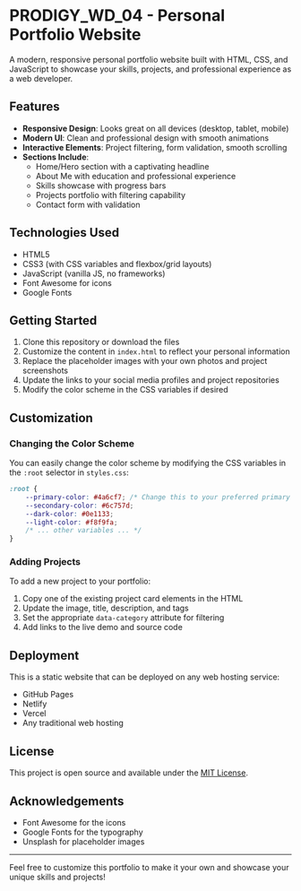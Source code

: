 # PRODIGY_WD_04 - Personal Portfolio Website

A modern, responsive personal portfolio website built with HTML, CSS, and JavaScript to showcase your skills, projects, and professional experience as a web developer.

## Features

- **Responsive Design**: Looks great on all devices (desktop, tablet, mobile)
- **Modern UI**: Clean and professional design with smooth animations
- **Interactive Elements**: Project filtering, form validation, smooth scrolling
- **Sections Include**:
  - Home/Hero section with a captivating headline
  - About Me with education and professional experience
  - Skills showcase with progress bars
  - Projects portfolio with filtering capability
  - Contact form with validation

## Technologies Used

- HTML5
- CSS3 (with CSS variables and flexbox/grid layouts)
- JavaScript (vanilla JS, no frameworks)
- Font Awesome for icons
- Google Fonts

## Getting Started

1. Clone this repository or download the files
2. Customize the content in `index.html` to reflect your personal information
3. Replace the placeholder images with your own photos and project screenshots
4. Update the links to your social media profiles and project repositories
5. Modify the color scheme in the CSS variables if desired

## Customization

### Changing the Color Scheme

You can easily change the color scheme by modifying the CSS variables in the `:root` selector in `styles.css`:

```css
:root {
    --primary-color: #4a6cf7; /* Change this to your preferred primary color */
    --secondary-color: #6c757d;
    --dark-color: #0e1133;
    --light-color: #f8f9fa;
    /* ... other variables ... */
}
```

### Adding Projects

To add a new project to your portfolio:

1. Copy one of the existing project card elements in the HTML
2. Update the image, title, description, and tags
3. Set the appropriate `data-category` attribute for filtering
4. Add links to the live demo and source code

## Deployment

This is a static website that can be deployed on any web hosting service:

- GitHub Pages
- Netlify
- Vercel
- Any traditional web hosting

## License

This project is open source and available under the [MIT License](LICENSE).

## Acknowledgements

- Font Awesome for the icons
- Google Fonts for the typography
- Unsplash for placeholder images

---

Feel free to customize this portfolio to make it your own and showcase your unique skills and projects!
